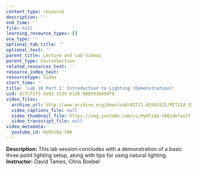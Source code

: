 ```yaml
---
content_type: resource
description: ''
end_time: ''
file: null
learning_resource_types: []
ocw_type: ''
optional_tab_title: ''
optional_text: ''
parent_title: Lecture and Lab Videos
parent_type: CourseSection
related_resources_text: ''
resource_index_text: ''
resourcetype: Video
start_time: ''
title: 'Lab 10 Part 2: Introduction to Lighting (Demonstration)'
uid: dcfcf1f3-3e92-3135-6126-800593609df9
video_files:
  archive_url: http://www.archive.org/download/MIT21.A550JS11/MIT21A_550JS11_lab10_2_300k.mp4
  video_captions_file: null
  video_thumbnail_file: https://img.youtube.com/vi/Hy0YzQa-tW8/default.jpg
  video_transcript_file: null
video_metadata:
  youtube_id: Hy0YzQa-tW8
---
```


**Description:** This lab session concludes with a demonstration of a basic three point lighting setup, along with tips for using natural lighting.  
**Instructor:** David Tames, Chris Boebel



